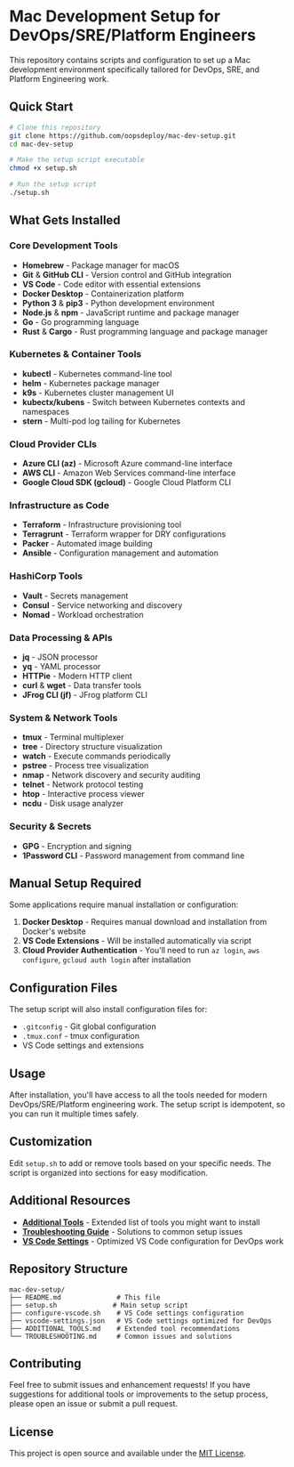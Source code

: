 # Mac Development Setup for DevOps/SRE/Platform Engineers

This repository contains scripts and configuration to set up a Mac development environment specifically tailored for DevOps, SRE, and Platform Engineering work.

## Quick Start

```bash
# Clone this repository
git clone https://github.com/oopsdeploy/mac-dev-setup.git
cd mac-dev-setup

# Make the setup script executable
chmod +x setup.sh

# Run the setup script
./setup.sh
```

## What Gets Installed

### Core Development Tools
- **Homebrew** - Package manager for macOS
- **Git** & **GitHub CLI** - Version control and GitHub integration
- **VS Code** - Code editor with essential extensions
- **Docker Desktop** - Containerization platform
- **Python 3** & **pip3** - Python development environment
- **Node.js** & **npm** - JavaScript runtime and package manager
- **Go** - Go programming language
- **Rust** & **Cargo** - Rust programming language and package manager

### Kubernetes & Container Tools
- **kubectl** - Kubernetes command-line tool
- **helm** - Kubernetes package manager
- **k9s** - Kubernetes cluster management UI
- **kubectx/kubens** - Switch between Kubernetes contexts and namespaces
- **stern** - Multi-pod log tailing for Kubernetes

### Cloud Provider CLIs
- **Azure CLI (az)** - Microsoft Azure command-line interface
- **AWS CLI** - Amazon Web Services command-line interface
- **Google Cloud SDK (gcloud)** - Google Cloud Platform CLI

### Infrastructure as Code
- **Terraform** - Infrastructure provisioning tool
- **Terragrunt** - Terraform wrapper for DRY configurations
- **Packer** - Automated image building
- **Ansible** - Configuration management and automation

### HashiCorp Tools
- **Vault** - Secrets management
- **Consul** - Service networking and discovery
- **Nomad** - Workload orchestration

### Data Processing & APIs
- **jq** - JSON processor
- **yq** - YAML processor
- **HTTPie** - Modern HTTP client
- **curl** & **wget** - Data transfer tools
- **JFrog CLI (jf)** - JFrog platform CLI

### System & Network Tools
- **tmux** - Terminal multiplexer
- **tree** - Directory structure visualization
- **watch** - Execute commands periodically
- **pstree** - Process tree visualization
- **nmap** - Network discovery and security auditing
- **telnet** - Network protocol testing
- **htop** - Interactive process viewer
- **ncdu** - Disk usage analyzer

### Security & Secrets
- **GPG** - Encryption and signing
- **1Password CLI** - Password management from command line

## Manual Setup Required

Some applications require manual installation or configuration:

1. **Docker Desktop** - Requires manual download and installation from Docker's website
2. **VS Code Extensions** - Will be installed automatically via script
3. **Cloud Provider Authentication** - You'll need to run `az login`, `aws configure`, `gcloud auth login` after installation

## Configuration Files

The setup script will also install configuration files for:
- `.gitconfig` - Git global configuration
- `.tmux.conf` - tmux configuration
- VS Code settings and extensions

## Usage

After installation, you'll have access to all the tools needed for modern DevOps/SRE/Platform engineering work. The setup script is idempotent, so you can run it multiple times safely.

## Customization

Edit `setup.sh` to add or remove tools based on your specific needs. The script is organized into sections for easy modification.

## Additional Resources

- **[Additional Tools](ADDITIONAL_TOOLS.md)** - Extended list of tools you might want to install
- **[Troubleshooting Guide](TROUBLESHOOTING.md)** - Solutions to common setup issues
- **[VS Code Settings](vscode-settings.json)** - Optimized VS Code configuration for DevOps work

## Repository Structure

```
mac-dev-setup/
├── README.md              # This file
├── setup.sh              # Main setup script
├── configure-vscode.sh    # VS Code settings configuration
├── vscode-settings.json   # VS Code settings optimized for DevOps
├── ADDITIONAL_TOOLS.md    # Extended tool recommendations
└── TROUBLESHOOTING.md     # Common issues and solutions
```

## Contributing

Feel free to submit issues and enhancement requests! If you have suggestions for additional tools or improvements to the setup process, please open an issue or submit a pull request.

## License

This project is open source and available under the [MIT License](LICENSE).